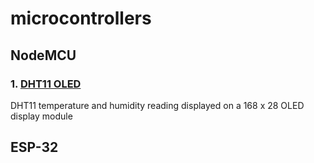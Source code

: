 # microcontrollers

## NodeMCU

### 1. [DHT11 OLED](https://github.com/sudeephazra/microcontrollers/tree/main/nodemcu/dht11_oled)
DHT11 temperature and humidity reading displayed on a 168 x 28 OLED display module


## ESP-32
